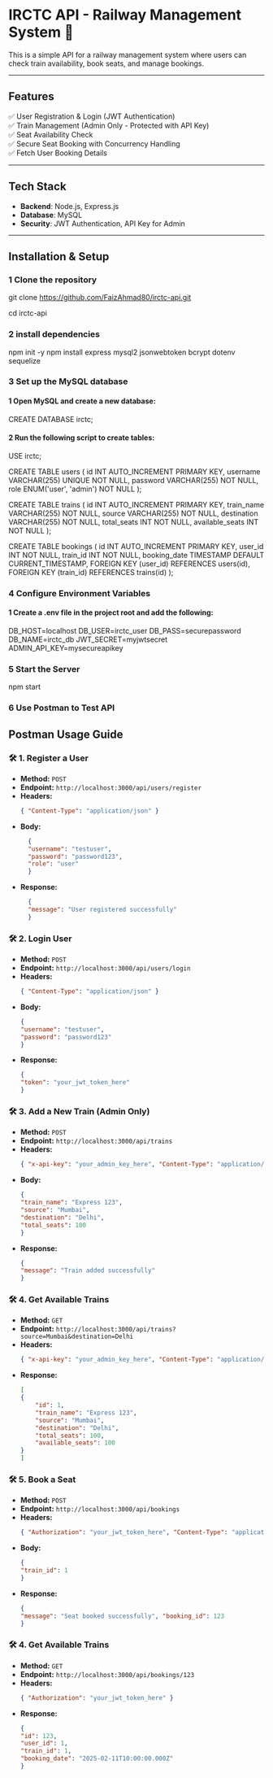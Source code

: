 # IRCTC API - Railway Management System 🚆

This is a simple API for a railway management system where users can check train availability, book seats, and manage bookings.

---

## **Features**
✅ User Registration & Login (JWT Authentication)  
✅ Train Management (Admin Only - Protected with API Key)  
✅ Seat Availability Check  
✅ Secure Seat Booking with Concurrency Handling  
✅ Fetch User Booking Details  

---

## **Tech Stack**
- **Backend**: Node.js, Express.js  
- **Database**: MySQL  
- **Security**: JWT Authentication, API Key for Admin  

---

## **Installation & Setup**

### **1️ Clone the repository**
<!-- ```sh -->
git clone https://github.com/FaizAhmad80/irctc-api.git

cd irctc-api

### **2 install dependencies**

npm init -y
npm install express mysql2 jsonwebtoken bcrypt dotenv sequelize

### **3 Set up the MySQL database**

#### **1 Open MySQL and create a new database:**
CREATE DATABASE irctc;

#### **2 Run the following script to create tables:**
USE irctc;

CREATE TABLE users (
    id INT AUTO_INCREMENT PRIMARY KEY,
    username VARCHAR(255) UNIQUE NOT NULL,
    password VARCHAR(255) NOT NULL,
    role ENUM('user', 'admin') NOT NULL
);

CREATE TABLE trains (
    id INT AUTO_INCREMENT PRIMARY KEY,
    train_name VARCHAR(255) NOT NULL,
    source VARCHAR(255) NOT NULL,
    destination VARCHAR(255) NOT NULL,
    total_seats INT NOT NULL,
    available_seats INT NOT NULL
);

CREATE TABLE bookings (
    id INT AUTO_INCREMENT PRIMARY KEY,
    user_id INT NOT NULL,
    train_id INT NOT NULL,
    booking_date TIMESTAMP DEFAULT CURRENT_TIMESTAMP,
    FOREIGN KEY (user_id) REFERENCES users(id),
    FOREIGN KEY (train_id) REFERENCES trains(id)
);

### **4 Configure Environment Variables**

#### **1 Create a .env file in the project root and add the following:**
DB_HOST=localhost
DB_USER=irctc_user
DB_PASS=securepassword
DB_NAME=irctc_db
JWT_SECRET=myjwtsecret
ADMIN_API_KEY=mysecureapikey

### **5 Start the Server**

npm start

### **6 Use Postman to Test API**


## **Postman Usage Guide**

### 🛠️ **1. Register a User**
- **Method:** `POST`
- **Endpoint:** `http://localhost:3000/api/users/register`
- **Headers:**
  ```json
  { "Content-Type": "application/json" }
- **Body:**
  ```json
    {
    "username": "testuser",
    "password": "password123",
    "role": "user"
    }
- **Response:**
  ```json
    {
    "message": "User registered successfully"
    }

### 🛠️ **2. Login User**
- **Method:** `POST`
- **Endpoint:** `http://localhost:3000/api/users/login`
- **Headers:**
  ```json
  { "Content-Type": "application/json" }
- **Body:**
    ```json
    {
    "username": "testuser",
    "password": "password123"
    }
- **Response:**
    ```json
    {
    "token": "your_jwt_token_here"
    }

### 🛠️ **3. Add a New Train (Admin Only)**
- **Method:** `POST`
- **Endpoint:** `http://localhost:3000/api/trains`
- **Headers:**
  ```json
  { "x-api-key": "your_admin_key_here", "Content-Type": "application/json" }
- **Body:**
    ```json
    {
    "train_name": "Express 123",
    "source": "Mumbai",
    "destination": "Delhi",
    "total_seats": 100
    }
- **Response:**
    ```json
    {
    "message": "Train added successfully"
    }

### 🛠️ **4. Get Available Trains**
- **Method:** `GET`
- **Endpoint:** `http://localhost:3000/api/trains?source=Mumbai&destination=Delhi`
- **Headers:**
  ```json
  { "x-api-key": "your_admin_key_here", "Content-Type": "application/json" }
- **Response:**
    ```json
    [
    {
        "id": 1,
        "train_name": "Express 123",
        "source": "Mumbai",
        "destination": "Delhi",
        "total_seats": 100,
        "available_seats": 100
    }
    ]

### 🛠️ **5. Book a Seat**
- **Method:** `POST`
- **Endpoint:** `http://localhost:3000/api/bookings`
- **Headers:**
  ```json
  { "Authorization": "your_jwt_token_here", "Content-Type": "application/json"}
- **Body:**
    ```json
    {
    "train_id": 1
    }
- **Response:**
    ```json
    {
    "message": "Seat booked successfully", "booking_id": 123
    }

### 🛠️ **4. Get Available Trains**
- **Method:** `GET`
- **Endpoint:** `http://localhost:3000/api/bookings/123`
- **Headers:**
  ```json
  { "Authorization": "your_jwt_token_here" }
- **Response:**
    ```json
    {
    "id": 123,
    "user_id": 1,
    "train_id": 1,
    "booking_date": "2025-02-11T10:00:00.000Z"
    }
